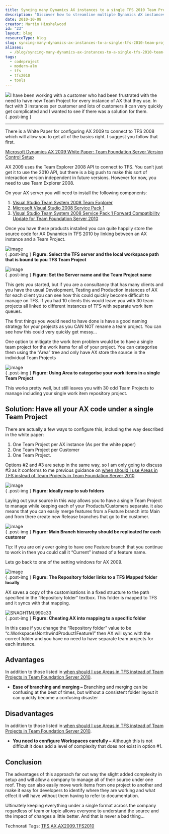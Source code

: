 ```yaml
---
title: Syncing many Dynamics AX instances to a single TFS 2010 Team Project
description: "Discover how to streamline multiple Dynamics AX instances into a single TFS 2010 Team Project, simplifying management and enhancing collaboration."
date: 2010-10-08
creator: Martin Hinshelwood
id: "23"
layout: blog
resourceType: blog
slug: syncing-many-dynamics-ax-instances-to-a-single-tfs-2010-team-project
aliases:
  - /blog/syncing-many-dynamics-ax-instances-to-a-single-tfs-2010-team-project
tags:
  - codeproject
  - modern-alm
  - tfs
  - tfs2010
  - tools
---
```


![](images/c51bf204-d93f-4485-9873-88fd0e8f4659.png)I have been working with a customer who had been frustrated with the need to have new Team Project for every instance of AX that they use. In fact with 3 instances per customer and lots of customers it can very quickly get complicated and I wanted to see if there was a solution for them.  
{ .post-img }

---

There is a White Paper for configuring AX 2009 to connect to TFS 2008 which will allow you to get all of the basics right. I suggest you follow that first.

[Microsoft Dynamics AX 2009 White Paper: Team Foundation Server Version Control Setup](http://www.microsoft.com/downloads/en/details.aspx?FamilyId=EFC24EDC-522E-40AA-8F36-6367ED7AB92D&displaylang=en)

AX 2009 uses the Team Explorer 2008 API to connect to TFS. You can’t just get it to use the 2010 API, but there is a big push to make this sort of interaction version independent in future versions. However for now, you need to use Team Explorer 2008.

On your AX server you will need to install the following components:

1. [Visual Studio Team System 2008 Team Explorer](http://www.microsoft.com/downloads/en/details.aspx?FamilyID=0ed12659-3d41-4420-bbb0-a46e51bfca86&displaylang=en)
2. [Microsoft Visual Studio 2008 Service Pack 1](http://www.microsoft.com/downloads/en/details.aspx?FamilyId=FBEE1648-7106-44A7-9649-6D9F6D58056E&displaylang=en)
3. [Visual Studio Team System 2008 Service Pack 1 Forward Compatibility Update for Team Foundation Server 2010](http://www.microsoft.com/downloads/en/details.aspx?FamilyID=cf13ea45-d17b-4edc-8e6c-6c5b208ec54d&displaylang=en)

Once you have these products installed you can quite happily store the source code for AX Dynamics in TFS 2010 by linking between an AX instance and a Team Project.

![image](images/849aa7d71ae4_C9AF-image_-6-6.png)  
{ .post-img }
**Figure: Select the TFS server and the local workspace path that is bound to you TFS Team Project**

![image](images/849aa7d71ae4_C9AF-image_-3-3.png)  
{ .post-img }
**Figure: Set the Server name and the Team Project name**

This gets you started, but if you are a consultancy that has many clients and you have the usual Development, Testing and Production instances of AX for each client you can see how this could quickly become difficult to manage on TFS. If you had 10 clients this would leave you with 30 team projects all linked to different instances of TFS with separate work item queues.

The first things you would need to have done is have a good naming strategy for your projects as you CAN NOT rename a team project. You can see how this could very quickly get messy…

One option to mitigate the work item problem would be to have a single team project for the work items for all of your project. You can categorise them using the “Area” tree and only have AX store the source in the individual Team Projects

![image](images/849aa7d71ae4_C9AF-image_-5-5.png)  
{ .post-img }
**Figure: Using Area to categorise your work items in a single Team Project**

This works pretty well, but still leaves you with 30 odd Team Projects to manage including your single work item repository project.

## Solution: Have all your AX code under a single Team Project

There are actually a few ways to configure this, including the way described in the white paper:

1. One Team Project per AX instance (As per the white paper)
2. One Team Project per Customer
3. One Team Project.

Options #2 and #3 are setup in the same way, so I am only going to discuss #3 as it conforms to me previous guidance on [when should I use Areas in TFS instead of Team Projects in Team Foundation Server 2010](http://blog.hinshelwood.com/hinshelm/archive/2010/03/09/when-should-i-use-areas-in-tfs-instead-of-team.aspx).

![image](images/849aa7d71ae4_C9AF-image_-1-1.png)  
{ .post-img }
**Figure: Ideally map to sub folders**

Laying out your source in this way allows you to have a single Team Project to manage while keeping each of your Products/Customers separate. it also means that you can easily merge features from a Feature branch into Main and from there create new Release branches that go to the customer.

![image](images/849aa7d71ae4_C9AF-image_-4-4.png)  
{ .post-img }
**Figure: Main Branch hierarchy should be replicated for each customer**

Tip: If you are only ever going to have one Feature branch that you continue to work in then you could call it “Current” instead of a feature name.

Lets go back to one of the setting windows for AX 2009.

![image](images/849aa7d71ae4_C9AF-image_-2-2.png)  
{ .post-img }
**Figure: The Repository folder links to a TFS Mapped folder locally**

AX saves a copy of the customisations in a fixed structure to the path specified in the “Repository folder” textbox. This folder is mapped to TFS and it syncs with that mapping.

![SNAGHTML990c33](images/849aa7d71ae4_C9AF-SNAGHTML990c33-7-7.png)  
{ .post-img }
**Figure: Cheating AX into mapping to a specific folder**

In this case if you change the “Repository folder” value to be “c:WorkspacesNorthwindProduct1Feature1” then AX will sync with the correct folder and you have no need to have separate team projects for each instance.

## Advantages

In addition to those listed in [when should I use Areas in TFS instead of Team Projects in Team Foundation Server 2010](http://blog.hinshelwood.com/hinshelm/archive/2010/03/09/when-should-i-use-areas-in-tfs-instead-of-team.aspx).

- **Ease of branching and merging –** Branching and merging can be confusing at the best of times, but without a consistent folder layout it can quickly become a confusing disaster

## Disadvantages

In addition to those listed in [when should I use Areas in TFS instead of Team Projects in Team Foundation Server 2010](http://blog.hinshelwood.com/hinshelm/archive/2010/03/09/when-should-i-use-areas-in-tfs-instead-of-team.aspx).

- **You need to configure Workspaces carefully –** Although this is not difficult it does add a level of complexity that does not exist in option #1.

## Conclusion

The advantages of this approach far out way the slight added complexity in setup and will allow a company to manage all of their source under one roof. They can also easily move work items from one project to another and make it easy for developers to identify where they are working and what effect it will have without them having to refer to documentation.

Ultimately keeping everything under a single format across the company regardless of team or topic allows everyone to understand the source and the impact of changes a little better. And that is never a bad thing…

Technorati Tags: [TFS](http://technorati.com/tags/TFS),[AX](http://technorati.com/tags/AX),[AX2009](http://technorati.com/tags/AX2009),[TFS2010](http://technorati.com/tags/TFS2010)

